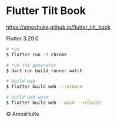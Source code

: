 # Flutter Tilt Book

https://amoshuke.github.io/flutter_tilt_book

Flutter 3.29.0

```sh
# run
$ flutter run -d chrome

# run the generator
$ dart run build_runner watch

# build web
$ flutter build web --release

# build web wasm
$ flutter build web --wasm --release
```

© AmosHuKe

